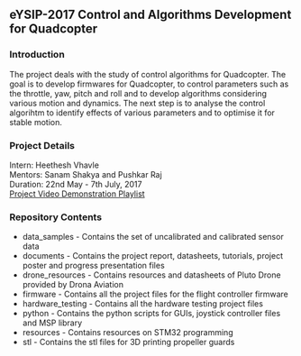 ## eYSIP-2017 Control and Algorithms Development for Quadcopter
### Introduction
The project deals with the study of control algorithms for Quadcopter. The goal is to develop firmwares for Quadcopter, to control parameters such as the throttle, yaw, pitch and roll and to develop algorithms considering various motion and dynamics. The next step is to analyse the control algorihtm to identify effects of various parameters and to optimise it for stable motion.  

### Project Details
Intern: Heethesh Vhavle  
Mentors: Sanam Shakya and Pushkar Raj  
Duration: 22nd May - 7th July, 2017  
[Project Video Demonstration Playlist](https://www.youtube.com/playlist?list=PLpmYCSzmshOh5sILdRdHFuRQIxO0Ilp0M)  

### Repository Contents
- data_samples - Contains the set of uncalibrated and calibrated sensor data
- documents - Contains the project report, datasheets, tutorials, project poster and progress presentation files
- drone_resources - Contains resources and datasheets of Pluto Drone provided by Drona Aviation
- firmware - Contains all the project files for the flight controller firmware
- hardware_testing - Contains all the hardware testing project files
- python - Contains the python scripts for GUIs, joystick controller files and MSP library
- resources - Contains resources on STM32 programming
- stl - Contains the stl files for 3D printing propeller guards
